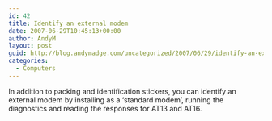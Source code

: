 ```yaml
---
id: 42
title: Identify an external modem
date: 2007-06-29T10:45:13+00:00
author: AndyM
layout: post
guid: http://blog.andymadge.com/uncategorized/2007/06/29/identify-an-external-modem/
categories:
  - Computers
---
```

In addition to packing and identification stickers, you can identify an external modem by installing as a &#8216;standard modem&#8217;, running the diagnostics and reading the responses for AT13 and AT16.